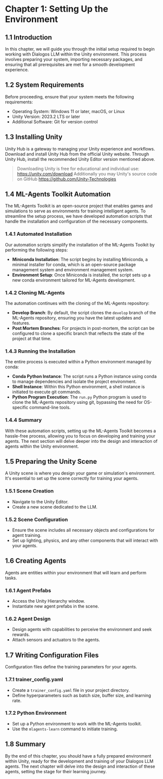 # Chapter 1: Setting Up the Environment

## 1.1 Introduction
In this chapter, we will guide you through the initial setup required to begin working with Dialogos LLM within the Unity environment. This process involves preparing your system, importing necessary packages, and ensuring that all prerequisites are met for a smooth development experience.

## 1.2 System Requirements
Before proceeding, ensure that your system meets the following requirements:
- Operating System: Windows 11 or later, macOS, or Linux
- Unity Version: 2023.2 LTS or later
- Additional Software: Git for version control

## 1.3 Installing Unity
Unity Hub is a gateway to managing your Unity experience and workflows. Download and install Unity Hub from the official Unity website. Through Unity Hub, install the recommended Unity Editor version mentioned above.

> Downloading Unity is free for educational and individual use: https://unity.com/download  Additionally you may Unity's source code on GitHub https://github.com/Unity-Technologies

## 1.4 ML-Agents Toolkit Automation

The ML-Agents Toolkit is an open-source project that enables games and simulations to serve as environments for training intelligent agents. To streamline the setup process, we have developed automation scripts that handle the installation and configuration of the necessary components.

### 1.4.1 Automated Installation
Our automation scripts simplify the installation of the ML-Agents Toolkit by performing the following steps:
- **Miniconda Installation**: The script begins by installing Miniconda, a minimal installer for conda, which is an open-source package management system and environment management system.
- **Environment Setup**: Once Miniconda is installed, the script sets up a new conda environment tailored for ML-Agents development.

### 1.4.2 Cloning ML-Agents
The automation continues with the cloning of the ML-Agents repository:
- **Develop Branch**: By default, the script clones the `develop` branch of the ML-Agents repository, ensuring you have the latest updates and features.
- **Post Mortem Branches**: For projects in post-mortem, the script can be configured to clone a specific branch that reflects the state of the project at that time.

### 1.4.3 Running the Installation
The entire process is executed within a Python environment managed by conda:
- **Conda Python Instance**: The script runs a Python instance using conda to manage dependencies and isolate the project environment.
- **Shell Instance**: Within this Python environment, a shell instance is initiated to execute git commands.
- **Python Program Execution**: The `run.py` Python program is used to clone the ML-Agents repository using git, bypassing the need for OS-specific command-line tools.

### 1.4.4 Summary
With these automation scripts, setting up the ML-Agents Toolkit becomes a hassle-free process, allowing you to focus on developing and training your agents. The next section will delve deeper into the design and interaction of agents within the Unity environment.


## 1.5 Preparing the Unity Scene
A Unity scene is where you design your game or simulation's environment. It's essential to set up the scene correctly for training your agents.

### 1.5.1 Scene Creation
- Navigate to the Unity Editor.
- Create a new scene dedicated to the LLM.

### 1.5.2 Scene Configuration
- Ensure the scene includes all necessary objects and configurations for agent training.
- Set up lighting, physics, and any other components that will interact with your agents.

## 1.6 Creating Agents
Agents are entities within your environment that will learn and perform tasks.

### 1.6.1 Agent Prefabs
- Access the Unity Hierarchy window.
- Instantiate new agent prefabs in the scene.

### 1.6.2 Agent Design
- Design agents with capabilities to perceive the environment and seek rewards.
- Attach sensors and actuators to the agents.

## 1.7 Writing Configuration Files
Configuration files define the training parameters for your agents.

### 1.7.1 trainer_config.yaml
- Create a `trainer_config.yaml` file in your project directory.
- Define hyperparameters such as batch size, buffer size, and learning rate.

### 1.7.2 Python Environment
- Set up a Python environment to work with the ML-Agents toolkit.
- Use the `mlagents-learn` command to initiate training.

## 1.8 Summary
By the end of this chapter, you should have a fully prepared environment within Unity, ready for the development and training of your Dialogos LLM agents. The next chapter will delve into the design and interaction of these agents, setting the stage for their learning journey.
